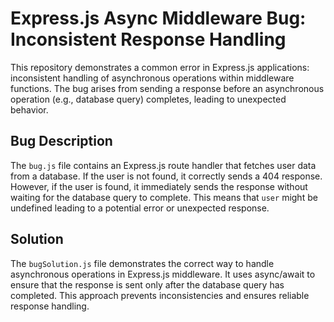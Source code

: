 # Express.js Async Middleware Bug: Inconsistent Response Handling

This repository demonstrates a common error in Express.js applications: inconsistent handling of asynchronous operations within middleware functions. The bug arises from sending a response before an asynchronous operation (e.g., database query) completes, leading to unexpected behavior.

## Bug Description
The `bug.js` file contains an Express.js route handler that fetches user data from a database. If the user is not found, it correctly sends a 404 response. However, if the user is found, it immediately sends the response without waiting for the database query to complete.  This means that `user` might be undefined leading to a potential error or unexpected response.

## Solution
The `bugSolution.js` file demonstrates the correct way to handle asynchronous operations in Express.js middleware.  It uses async/await to ensure that the response is sent only after the database query has completed.  This approach prevents inconsistencies and ensures reliable response handling.